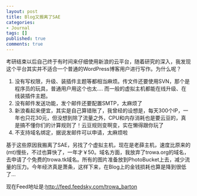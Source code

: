 ```yaml
---
layout: post
title: Blog又搬离了SAE
categories:
- Journal
tags: []
published: true
comments: true
---
```

<p>考研结束以后自己终于有时间来仔细使用新浪的云平台，随着研究的深入，我发现这个平台其实并不适合一个普通的WordPress博客用户进行写作。为什么呢？
<ol>
	<li>没有写权限，升级、装插件主题等都相当麻烦。传文件还要使用SVN，那个是程序员的玩具，普通用户用这个也太.... 而一般的虚拟主机都能在线升级、在线装插件主题。</li>
	<li>没有邮件发送功能，发个邮件还要配置SMTP，太麻烦了</li>
	<li>新浪看起来便宜，其实是自己算错账了，我曾经的设想是，每天300个IP，一年也只花30元，但没想到除了流量之外，CPU和内存消耗也是要云豆的，真是搞不懂你们的计算规则了！云豆规则变啊变，实在懒得跟你玩了</li>
	<li>不支持域名绑定，据说发邮件可以申请，太麻烦啦</li>
</ol>
基于这些原因我搬离了SAE，另找了个虚拟主机，现在是老薛主机，速度比原来的(mt)慢些，不过也算快了，一年才￥50。域名方面，我放弃了trowa.org的域名，去申请了个免费的trowa.tk域名。所有的图片准备放到PhotoBucket上去，减少流量的压力。今年经济真是萧条，这样下来，在Blog上的金钱损耗也算是降到很低了...</p>

<p>现在Feed地址是:<a href="http://feed.feedsky.com/trowa_barton">http://feed.feedsky.com/trowa_barton</a></p>
